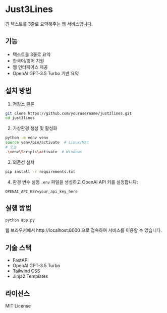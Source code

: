 # Just3Lines

긴 텍스트를 3줄로 요약해주는 웹 서비스입니다.

## 기능

- 텍스트를 3줄로 요약
- 한국어/영어 지원
- 웹 인터페이스 제공
- OpenAI GPT-3.5 Turbo 기반 요약

## 설치 방법

1. 저장소 클론
```bash
git clone https://github.com/yourusername/just3lines.git
cd just3lines
```

2. 가상환경 생성 및 활성화
```bash
python -m venv venv
source venv/bin/activate  # Linux/Mac
# 또는
.\venv\Scripts\activate  # Windows
```

3. 의존성 설치
```bash
pip install -r requirements.txt
```

4. 환경 변수 설정
`.env` 파일을 생성하고 OpenAI API 키를 설정합니다:
```
OPENAI_API_KEY=your_api_key_here
```

## 실행 방법

```bash
python app.py
```

웹 브라우저에서 http://localhost:8000 으로 접속하여 서비스를 이용할 수 있습니다.

## 기술 스택

- FastAPI
- OpenAI GPT-3.5 Turbo
- Tailwind CSS
- Jinja2 Templates

## 라이선스

MIT License 